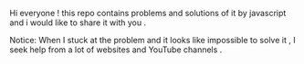 Hi everyone ! this repo contains problems and solutions of it by javascript and i would like to share it with you .


Notice:
When I stuck at the problem and it looks like impossible to solve it , I seek help from a lot of websites and YouTube channels .
 
